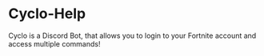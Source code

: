 # Cyclo-Help
Cyclo is a Discord Bot, that allows you to login to your Fortnite account and access multiple commands!
